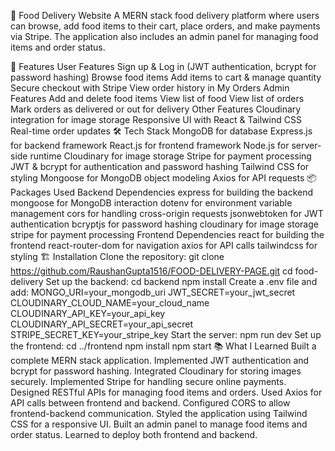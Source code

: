🍔 Food Delivery Website
A MERN stack food delivery platform where users can browse, add food items to their cart, place orders, and make payments via Stripe. The application also includes an admin panel for managing food items and order status.

🚀 Features
User Features
Sign up & Log in (JWT authentication, bcrypt for password hashing)
Browse food items
Add items to cart & manage quantity
Secure checkout with Stripe
View order history in My Orders
Admin Features
Add and delete food items
View list of food
View list of orders
Mark orders as delivered or out for delivery
Other Features
Cloudinary integration for image storage
Responsive UI with React & Tailwind CSS
Real-time order updates
🛠️ Tech Stack
MongoDB for database
Express.js for backend framework
React.js for frontend framework
Node.js for server-side runtime
Cloudinary for image storage
Stripe for payment processing
JWT & bcrypt for authentication and password hashing
Tailwind CSS for styling
Mongoose for MongoDB object modeling
Axios for API requests
📦 Packages Used
Backend Dependencies
express for building the backend
mongoose for MongoDB interaction
dotenv for environment variable management
cors for handling cross-origin requests
jsonwebtoken for JWT authentication
bcryptjs for password hashing
cloudinary for image storage
stripe for payment processing
Frontend Dependencies
react for building the frontend
react-router-dom for navigation
axios for API calls
tailwindcss for styling
🏗️ Installation
Clone the repository:
git clone https://github.com/RaushanGupta1516/FOOD-DELIVERY-PAGE.git
cd food-delivery
Set up the backend:
cd backend
npm install
Create a .env file and add:
MONGO_URI=your_mongodb_uri
JWT_SECRET=your_jwt_secret
CLOUDINARY_CLOUD_NAME=your_cloud_name
CLOUDINARY_API_KEY=your_api_key
CLOUDINARY_API_SECRET=your_api_secret
STRIPE_SECRET_KEY=your_stripe_key
Start the server:
npm run dev
Set up the frontend:
cd ../frontend
npm install
npm start
📚 What I Learned
Built a complete MERN stack application.
Implemented JWT authentication and bcrypt for password hashing.
Integrated Cloudinary for storing images securely.
Implemented Stripe for handling secure online payments.
Designed RESTful APIs for managing food items and orders.
Used Axios for API calls between frontend and backend.
Configured CORS to allow frontend-backend communication.
Styled the application using Tailwind CSS for a responsive UI.
Built an admin panel to manage food items and order status.
Learned to deploy both frontend and backend.
